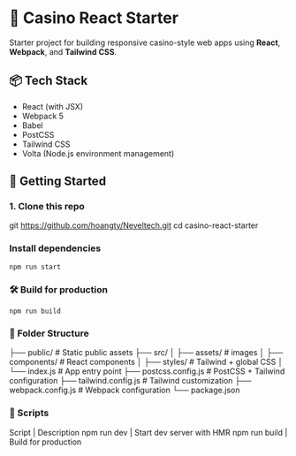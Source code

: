 # 🎰 Casino React Starter

Starter project for building responsive casino-style web apps using **React**, **Webpack**, and **Tailwind CSS**.

## 📦 Tech Stack

- React (with JSX)
- Webpack 5
- Babel
- PostCSS
- Tailwind CSS
- Volta (Node.js environment management)



## 🚀 Getting Started

### 1. Clone this repo

git https://github.com/hoangty/Neveltech.git
cd casino-react-starter

### Install dependencies

```
npm run start
```

###  🛠 Build for production

```
npm run build
```

###  🧩 Folder Structure


├── public/              # Static public assets
├── src/
│   ├── assets/          # images
│   ├── components/      # React components
│   ├── styles/          # Tailwind + global CSS
│   └── index.js         # App entry point
├── postcss.config.js    # PostCSS + Tailwind configuration
├── tailwind.config.js   # Tailwind customization
├── webpack.config.js    # Webpack configuration
└── package.json 

###  🧰 Scripts

Script | Description
npm run dev | Start dev server with HMR
npm run build | Build for production